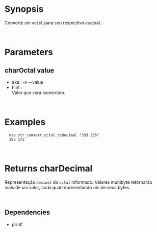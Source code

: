 # Synopsis

Converte um `octal` para seu respectivo `decimal`.



&nbsp;

# Parameters

## charOctal value

- aka       : -v --value
- hint      :  
  Valor que será convertido.



&nbsp;

# Examples

``` shell
  mse_str_convert_octal_toDecimal "303 255" 
  195 173
```



&nbsp;

# Returns charDecimal

Representação `decimal` do `octal` informado.
Valores multibyte retornarão mais de um valor, cada qual representando um de 
seus bytes.



&nbsp;

## Dependencies

- printf